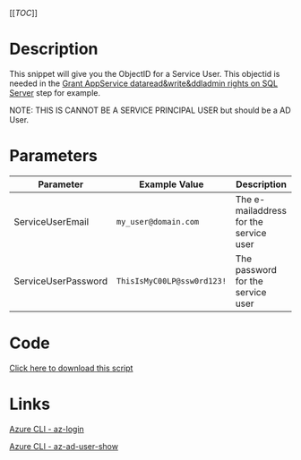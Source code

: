 [[_TOC_]]

# Description
This snippet will give you the ObjectID for a Service User. This objectid is needed in the [Grant AppService dataread&write&ddladmin rights on SQL Server](/Azure/Azure-CLI-Snippets/SQL-Server/Grant-AppService-dataread&write&ddladmin-rights-on-SQL-Server) step for example.

NOTE: THIS IS CANNOT BE A SERVICE PRINCIPAL USER but should be a AD User.

# Parameters
| Parameter | Example Value | Description |
|--|--|--|
| ServiceUserEmail | `my_user@domain.com` | The e-mailaddress for the service user |
| ServiceUserPassword | `ThisIsMyC00LP@ssw0rd123!` | The password for the service user |


# Code
[Click here to download this script](../../../../src/Users-and-Accounts/Get-ObjectID-for-ServiceUser.ps1)

# Links

[Azure CLI - az-login](https://docs.microsoft.com/en-us/cli/azure/reference-index?view=azure-cli-latest#az-login)

[Azure CLI - az-ad-user-show](https://docs.microsoft.com/en-us/cli/azure/ad/user?view=azure-cli-latest#az-ad-user-show)
